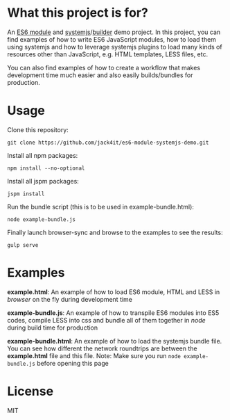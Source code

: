 What this project is for?
=========================

An [ES6 module](https://developer.mozilla.org/en-US/docs/Web/JavaScript/Reference/Statements/import) and [systemjs](https://github.com/systemjs/systemjs)/[builder](https://github.com/systemjs/builder) demo project. In this project, you can find examples of how to write ES6 JavaScript modules, how to load them using systemjs and how to leverage systemjs plugins to load many kinds of resources other than JavaScript, e.g. HTML templates, LESS files, etc.

You can also find examples of how to create a workflow that makes development time much easier and also easily builds/bundles for production.

Usage
=====

Clone this repository:

```git clone https://github.com/jack4it/es6-module-systemjs-demo.git```

Install all npm packages:

```npm install --no-optional```

Install all jspm packages:

```jspm install```

Run the bundle script (this is to be used in example-bundle.html):

```node example-bundle.js```

Finally launch browser-sync and browse to the examples to see the results:

```gulp serve```

Examples
========

**example.html**: An example of how to load ES6 module, HTML and LESS in *browser* on the fly during development time

**example-bundle.js**: An example of how to transpile ES6 modules into ES5 codes, compile LESS into css and bundle all of them together in *node* during build time for production

**example-bundle.html**: An example of how to load the systemjs bundle file. You can see how different the network roundtrips are between the **example.html** file and this file. Note: Make sure you run ```node example-bundle.js``` before opening this page

License
=======

MIT
